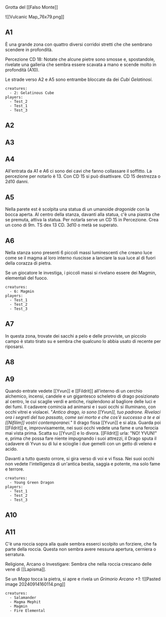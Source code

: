 Grotta del [[Falso Monte]]

![[Vulcanic Map_76x79.png]]

## A1

È una grande zona con quattro diversi corridoi stretti che che sembrano scendere in profondità. 

Percezione CD 18: Notate che alcune pietre sono smosse e, spostandole, rivelate una galleria che sembra essere scavata a mano e scende molto in profondità (A10). 

Le strade verso A2 e A5 sono entrambe bloccate da dei *Cubi Gelatinosi*. 

```encounter
creatures:
  - 2: Gelatinous Cube
players:
  - Test_2
  - Test_1
  - Test_3
```

## A2

## A3

## A4

All'entrata da A1 e A6 ci sono dei cavi che fanno collassare il soffitto. 
La percezione per notarlo è 13.
Con CD 15 si può disattivare. 
CD 15 destrezza o 2d10 danni. 
## A5

Nella parete est è scolpita una statua di un umanoide *dragonide* con la bocca aperta. Al centro della stanza, davanti alla statua, c'è una piastra che se premuta, attiva la statua. Per notarla serve un CD 15 in Percezione. 
Crea un cono di 9m. TS dex 13 CD. 3d10 o metà se superato. 
## A6

Nella stanza sono presenti 6 piccoli massi luminescenti che creano luce come se il magma al loro interno riuscisse a lanciare la sua luce al di fuori della corazza di pietra.

Se un giocatore le investiga, i piccoli massi si rivelano essere dei Magmin, elementali del fuoco. 

```encounter
creatures:
  - 6: Magmin
players:
  - Test_1
  - Test_2
  - Test_3
```

## A7

In questa zona, trovate dei sacchi a pelo e delle provviste, un piccolo campo è stato tirato su e sembra che qualcuno lo abbia usato di recente per riposarsi. 
## A8

## A9

Quando entrate vedete [[Yvun]] e [[Fildrit]] all'interno di un cerchio alchemico, incensi, candele e un gigantesco scheletro di drago posizionato al centro, le cui scaglie verdi e antiche, risplendono al bagliore delle luci e dei fumi. 
Il cadavere comincia ad animarsi e i suoi occhi si illuminano, con occhi vitrei e violacei. 
"*Antico drago, io sono [[Yvun]], tuo padrone. Rivelaci ora i segreti del tuo passato, come sei morto e che cos'è successo a te e ai [[Nifilim]] vostri contemporanei.*"
Il drago fissa [[Yvun]] e si alza. Guarda poi [[Fildrit]] e, improvvisamente, nei suoi occhi vedete una fame e una ferocia mai vista prima.
Scatta su [[Yvun]] e lo divora. 
[[Fildrit]] urla: "NO! YVUN!" e, prima che possa fare niente impugnando i suoi attrezzi, il Drago sputa il cadavere di Yvun su di lui e scioglie i due gemelli con un getto di veleno e acido.

Davanti a tutto questo orrore, si gira verso di voi e vi fissa. Nei suoi occhi non vedete l'intelligenza di un'antica bestia, saggia e potente, ma solo fame e terrore.

```encounter
creatures:
  - Young Green Dragon
players:
  - Test_1
  - Test_2
  - Test_3
```


## A10

## A11
C'è una roccia sopra alla quale sembra esserci scolpito un forziere, che fa parte della roccia. 
Questa non sembra avere nessuna apertura, cerniera o serratura. 

Religione, Arcano o Investigare: Sembra che nella roccia crescano delle vene di [[Lapisma]]. 

Se un *Mago* tocca la pietra, si apre e rivela un *Grimorio Arcano +1*:
![[Pasted image 20240914160114.png]]

```encounter
creatures:
  - Salamander
  - Magma Mephit
  - Magmin
  - Fire Elemental
```
